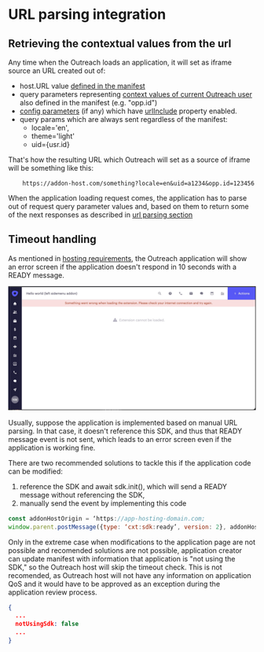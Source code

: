 # URL parsing integration

## Retrieving the contextual values from the url

Any time when the Outreach loads an application, it will set as iframe source an URL created out of:

- host.URL value [defined in the manifest](manifest.md#url)
- query parameters representing [context values of current Outreach user](manifest.md#context) also defined in the manifest (e.g. "opp.id")
- [config parameters](configuration.md) (if any) which have [urlInclude](configuration.md##urlinclude) property enabled.
- query params which are always sent regardless of the manifest:
  - locale='en',
  - theme='light'
  - uid={usr.id}

That's how the resulting URL which Outreach will set as a source of iframe will be something like this:

```http
    https://addon-host.com/something?locale=en&uid=a1234&opp.id=123456
```

When the application loading request comes, the application has to parse out of request query parameter values and, based on them to return some of the next responses as described in [url parsing section](url-parsing.md)

## Timeout handling

As mentioned in [hosting requirements](host-requirements.md#timeouts), the Outreach application will show an error screen if the application doesn't respond in 10 seconds with a READY message.

![alt text](assets/timeout-error.png "Timeout error screen")

Usually, suppose the application is implemented based on manual URL parsing. In that case, it doesn't reference this SDK, and thus that READY message event is not sent, which leads to an error screen even if the application is working fine.

There are two recommended solutions to tackle this if the application code can be modified:

1. reference the SDK and await sdk.init(), which will send a READY message without referencing the SDK,
2. manually send the event by implementing this code

```javascript
const addonHostOrigin = ‘https://app-hosting-domain.com;
window.parent.postMessage({type: ‘cxt:sdk:ready’, version: 2}, addonHostOrigin)
```

Only in the extreme case when modifications to the application page are not possible and recomended solutions are not possible, application creator can update manifest with information that application is "not using the SDK," so the Outreach host will skip the timeout check. This is not recomended, as Outreach host will not have any information on application QoS and it would have to be approved as an exception during the application review process.

```json
{
  ...
  notUsingSdk: false
  ...
} 
```
